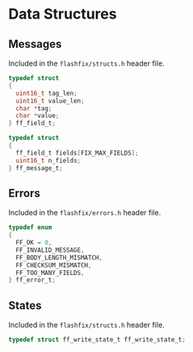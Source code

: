 # Data Structures

## Messages

Included in the `flashfix/structs.h` header file.

```c
typedef struct
{
  uint16_t tag_len;
  uint16_t value_len;
  char *tag;
  char *value;
} ff_field_t;

typedef struct
{
  ff_field_t fields[FIX_MAX_FIELDS];
  uint16_t n_fields;
} ff_message_t;
```

## Errors

Included in the `flashfix/errors.h` header file.

```c
typedef enum
{
  FF_OK = 0,
  FF_INVALID_MESSAGE,
  FF_BODY_LENGTH_MISMATCH,
  FF_CHECKSUM_MISMATCH,
  FF_TOO_MANY_FIELDS,
} ff_error_t;
```

## States

Included in the `flashfix/structs.h` header file.

```c
typedef struct ff_write_state_t ff_write_state_t;
```